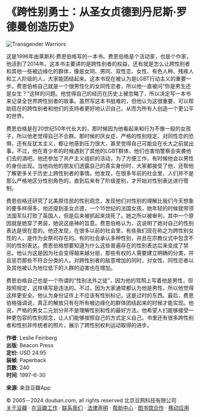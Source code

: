# 《跨性别勇士：从圣女贞德到丹尼斯·罗德曼创造历史》

![Transgender Warriors](https://img9.doubanio.com/view/subject/l/public/s6478034.jpg)

这是1996年由莱斯利·费恩伯格写的一本书。费恩伯格是个活动家，也是个作家，他活到了2014年。这本书主要讲的是跨性别者的权益，还有就是怎么让跨性别者和其他一些被边缘化的群体，像是女同、男同、双性恋、女性、有色人种、残疾人和工人阶级的人，大家能团结起来。这本书现在被认为是LGBT行动主义的重要一步。费恩伯格自己就是一个很男性化的女同性恋者，所以他一直被问“你是男生还是女生？”这样的问题。他觉得自己的经历在历史上被忽略了，所以决定写一本书来记录全世界跨性别者的故事。虽然写这本书挺难的，但他认为这很重要，可以帮助现在的跨性别者和他们的支持者更好地认识自己，从而为所有人创造一个更公平的世界。

费恩伯格是在20世纪50年代长大的，那时候因为他看起来和行为不像一般的女孩子，所以他老觉得自己不合群。那时候的厌女症、严格的性别规定、对同性恋的恐惧，还有反犹太主义，都让他感到压力很大，甚至觉得自己可能会在长大之前就出事。不过，他在青少年的时候遇到了其他的LGBT群体，他们也害怕警察会突袭他们去的酒吧。他还参加了共产主义组织的活动，为了方便工作，有时候他会以男性的身份出现。当他向他的朋友们透露自己的真实身份时，大家都接受了他，还帮他了解更多关于历史上跨性别者的事情。他发现，在很多年前的社会里，人们并不是那么严格地区分性别角色的，直到后来有了阶级差别，才开始对性别表达进行管制。

费恩伯格还研究了北美原住民的性别观念，发现他们对性别的理解比我们今天想象的要多样得多。他还提到圣女贞德，一个15世纪的法国女孩，她年轻的时候就带领法国军队打败了英国人，但是后来被抓起来烧死了。她之所以被审判，其中一个原因就是她穿了男装，她说这是神的旨意。费恩伯格认为，这说明了她对自己的性别表达是很在意的。他还发现，在很多以前的社会里，有些我们现在称之为跨性别女性的人，是作为女祭司存在的。有的社会承认多种性别，并且在宗教仪式中包含不同的性别表达。费恩伯格想要知道为什么这些普遍存在的性别表达后来变成了禁忌。他认为这是因为社会变得越来越分层，那些有权的人需要建立明确的分类，并且惩罚那些不符合分类的人。对跨性别者的敌意增加的同时，对女性、同性恋者以及其他被认为地位低下的人群的迫害也在增加。

费恩伯格自己也是一个所谓的“性别法外之徒”，因为他的驾照上写着他是男性，但按照规定，这样填写是违法的。不过，因为大家通常都认为他是男性，所以他觉得这样更安全。他认为身份证件上不应该有性别标记，这是过时的东西。最后，费恩伯格强调说，真正的解放只有在所有被边缘化的群体团结起来的时候才能实现。他说，严格的男女二元划分并不是理解性别和性的最好方法。他希望人们能够接受一种更包容的性别观念，让人们能够按照自己的方式定义自己。书里还有很多跨性别者和性别非传统者的照片，展示了跨性别权利运动取得的进步。

**作者**: Leslie Feinberg  
**出版**: Beacon Press  
**定价**: USD 24.95  
**装帧**: Paperback  
**页数**: 240  
**时间**: 1997-6-30  

**来源**: 来自豆瓣App  

© 2005－2024 douban.com, all rights reserved 北京豆网科技有限公司  
[关于豆瓣](https://www.douban.com/about) · [在豆瓣工作](https://www.douban.com/jobs) · [联系我们](https://www.douban.com/about?topic=contactus) · [法律声明](https://www.douban.com/about/legal) · [帮助中心](https://help.douban.com/?app=book) · [图书馆合作](https://book.douban.com/library_invitation) · [移动应用](https://www.douban.com/doubanapp/)